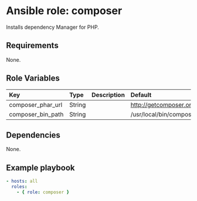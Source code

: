 # Ansible role: composer
Installs dependency Manager for PHP.

## Requirements
None.

## Role Variables
|Key|Type|Description|Default|
|:--|:---|:----------|:------|
|composer_phar_url|String||http://getcomposer.org/composer.phar|
|composer_bin_path|String||/usr/local/bin/composer|

## Dependencies
None.

## Example playbook

```yaml
- hosts: all
  roles:
    - { role: composer }
```
